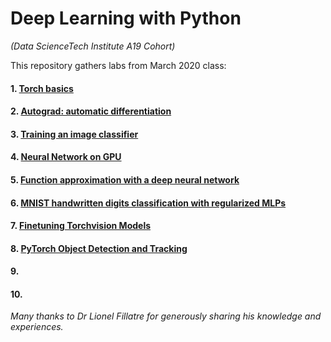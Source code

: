 # Deep Learning with Python
*(Data ScienceTech Institute A19 Cohort)*

This repository gathers labs from March 2020 class:

#### 1. [Torch basics](https://github.com/lisakoppe/DSTI-Deep_Learning/blob/master/Lab1-Torch_basics.ipynb)
#### 2. [Autograd: automatic differentiation](https://github.com/lisakoppe/DSTI-Deep_Learning/blob/master/Lab2-Autograd.ipynb)
#### 3. [Training an image classifier](https://github.com/lisakoppe/DSTI-Deep_Learning/blob/master/Lab3-Image_classifier.ipynb)
#### 4. [Neural Network on GPU](https://github.com/lisakoppe/DSTI-Deep_Learning/blob/master/Lab4-NN_GPU.ipynb)
#### 5. [Function approximation with a deep neural network](https://github.com/lisakoppe/DSTI-Deep_Learning/blob/master/Lab5-Function_approx.ipynb)
#### 6. [MNIST handwritten digits classification with regularized MLPs](https://github.com/lisakoppe/DSTI-Deep_Learning/blob/master/Lab6-MNIST_regularized_MLPs.ipynb)
#### 7. [Finetuning Torchvision Models](https://github.com/lisakoppe/DSTI-Deep_Learning/blob/master/Lab7-Torchvision.ipynb)
#### 8. [PyTorch Object Detection and Tracking](https://github.com/lisakoppe/DSTI-Deep_Learning/blob/master/Lab8-Object_detection_tracking.ipynb)
#### 9. []()
#### 10. []()


*Many thanks to Dr Lionel Fillatre for generously sharing his knowledge and experiences.*
